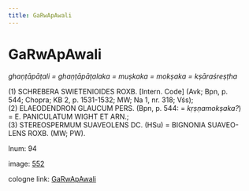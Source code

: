 ```yaml
---
title: GaRwApAwali
---
```


# GaRwApAwali

<i>ghaṇṭāpāṭali = ghaṇṭāpāṭalaka = muṣkaka = mokṣaka = kṣāraśreṣṭha</i>  <div n="P" />(1) <bot>SCHREBERA SWIETENIOIDES ROXB.</bot> [Intern. Code] (Avk; Bpn, p. <div n="lb" />544; Chopra; KB 2, p. 1531-1532; MW; Na 1, nr. 318; Vśs); <div n="P" />(2) <bot>ELAEODENDRON GLAUCUM PERS.</bot> (Bpn, p. 544: = <i>kṛṣṇamokṣaka?</i>) <div n="lb" />= <bot>E. PANICULATUM WIGHT ET ARN.</bot>; <div n="P" />(3) <bot>STEREOSPERMUM SUAVEOLENS DC.</bot> (HSu) = <bot>BIGNONIA SUAVEO- <div n="lb" />LENS ROXB.</bot> (MW; PW).

lnum: 94

image: [552](https://www.sanskrit-lexicon.uni-koeln.de/scans/csl-apidev/servepdf.php?dict=snp&page=552)

cologne link: [GaRwApAwali](https://sanskrit-lexicon.uni-koeln.de/scans/csl-apidev/getword.php?dict=snp&key=GaRwApAwali)

